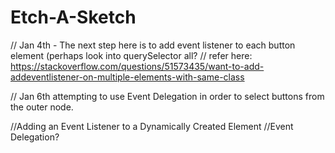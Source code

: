 # Etch-A-Sketch


// Jan 4th - The next step here is to add event listener to each button element (perhaps look into querySelector all? 
// refer here: https://stackoverflow.com/questions/51573435/want-to-add-addeventlistener-on-multiple-elements-with-same-class


// Jan 6th attempting to use Event Delegation in order to select buttons from the outer node. 


//Adding an Event Listener to a Dynamically Created Element
//Event Delegation? 
